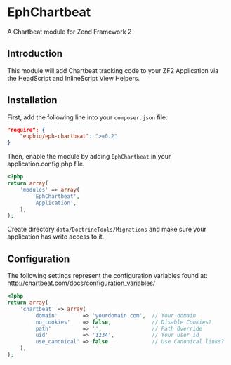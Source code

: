 EphChartbeat
===============

A Chartbeat module for Zend Framework 2

Introduction
------------

This module will add Chartbeat tracking code to your ZF2 Application via the HeadScript and InlineScript View Helpers.

Installation
------------

First, add the following line into your `composer.json` file:

```json
"require": {
	"euphio/eph-chartbeat": ">=0.2"
}
```

Then, enable the module by adding `EphChartbeat` in your application.config.php file.

```php
<?php
return array(
	'modules' => array(
		'EphChartbeat',
		'Application',
	),
);
```

Create directory `data/DoctrineTools/Migrations` and make sure your application has write access to it.

Configuration
-------------

The following settings represent the configuration variables found at: http://chartbeat.com/docs/configuration_variables/

```php
<?php
return array(
    'chartbeat' => array(
        'domain'        => 'yourdomain.com',  // Your domain
        'no_cookies'    => false,             // Disable Cookies?
        'path'          => '',                // Path Override
        'uid'           => '1234',            // Your user id
        'use_canonical' => false              // Use Canonical links?
    ),
);
```